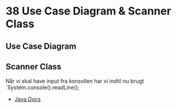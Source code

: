 # 38 Use Case Diagram & Scanner Class

## Use Case Diagram



## Scanner Class
Når vi skal have input fra konsollen har vi indtil nu brugt `System.console().readLine();
* [Java Docs](https://docs.oracle.com/javase/7/docs/api/java/util/Scanner.html)

